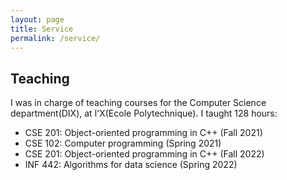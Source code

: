 ```yaml
---
layout: page
title: Service
permalink: /service/
---
```


## Teaching
I was in charge of teaching courses for the Computer Science department(DIX), at l'X(Ecole Polytechnique). I taught 128 hours:

- CSE 201: Object-oriented programming in C++ (Fall 2021)
- CSE 102: Computer programming (Spring 2021)
- CSE 201: Object-oriented programming in C++ (Fall 2022)
- INF 442: Algorithms for data science (Spring 2022)

